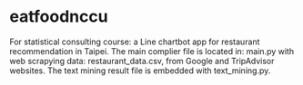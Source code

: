 # eatfoodnccu
For statistical consulting course: a Line chartbot app for restaurant recommendation in Taipei.
The main complier file is located in: main.py with web scrapying data: restaurant_data.csv, from Google and TripAdvisor websites. The text mining result file is embedded with text_mining.py. 

